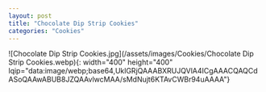 ```yaml
---
layout: post
title: "Chocolate Dip Strip Cookies"
categories: "Cookies"
---
```

![Chocolate Dip Strip Cookies.jpg](/assets/images/Cookies/Chocolate Dip Strip Cookies.webp){: width="400" height="400" lqip="data:image/webp;base64,UklGRjQAAABXRUJQVlA4ICgAAACQAQCdASoQAAwABUB8JZQAAvlwcMAA/sMdNujt6KTAvCWBr94uAAAA"}


